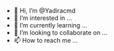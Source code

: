 - 👋 Hi, I’m @Yadiracmd
- 👀 I’m interested in ...
- 🌱 I’m currently learning ...
- 💞️ I’m looking to collaborate on ...
- 📫 How to reach me ...

<!---
Yadiracmd/Yadiracmd is a ✨ special ✨ repository because its `README.md` (this file) appears on your GitHub profile.
You can click the Preview link to take a look at your changes.
--->
